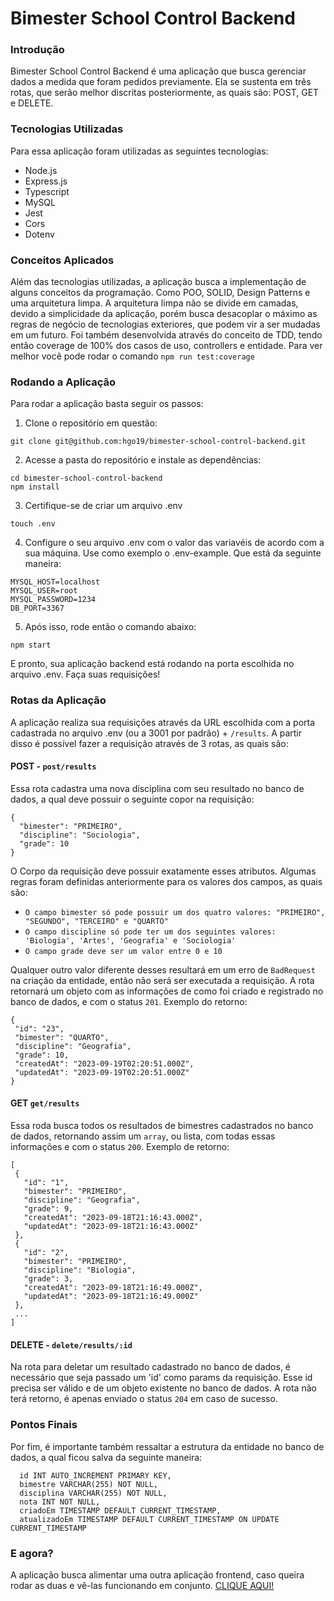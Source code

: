 # Bimester School Control Backend

### Introdução
Bimester School Control Backend é uma aplicação que busca gerenciar dados a medida que foram pedidos previamente. Ela se sustenta em três rotas, que serão melhor discritas posteriormente, as quais são: POST, GET e DELETE.

### Tecnologias Utilizadas
Para essa aplicação foram utilizadas as seguintes tecnologias:
- Node.js
- Express.js
- Typescript
- MySQL
- Jest
- Cors
- Dotenv


### Conceitos Aplicados
Além das tecnologias utilizadas, a aplicação busca a implementação de alguns conceitos da programação. Como POO, SOLID, Design Patterns e uma arquitetura limpa. A arquitetura limpa não se divide em camadas, devido a simplicidade da aplicação, porém busca desacoplar o máximo as regras de negócio de tecnologias exteriores, que podem vir a ser mudadas em um futuro.
Foi também desenvolvida através do conceito de TDD, tendo então coverage de 100% dos casos de uso, controllers e entidade. Para ver melhor você pode rodar o comando `npm run test:coverage`


### Rodando a Aplicação
Para rodar a aplicação basta seguir os passos:

1. Clone o repositório em questão:
```
git clone git@github.com:hgo19/bimester-school-control-backend.git 
```
2. Acesse a pasta do repositório e instale as dependências:
```
cd bimester-school-control-backend
npm install 
```
3. Certifique-se de criar um arquivo .env
```
touch .env
```
4. Configure o seu arquivo .env com o valor das variavéis de acordo com a sua máquina. Use como exemplo o .env-example. Que está da seguinte maneira:
```
MYSQL_HOST=localhost
MYSQL_USER=root
MYSQL_PASSWORD=1234
DB_PORT=3367
```
5. Após isso, rode então o comando abaixo:
```
npm start
```

E pronto, sua aplicação backend está rodando na porta escolhida no arquivo .env. Faça suas requisições!

### Rotas da Aplicação
A aplicação realiza sua requisições através da URL escolhida com a porta cadastrada no arquivo .env (ou a 3001 por padrão) + `/results`. A partir disso é possível fazer a requisição através de 3 rotas, as quais são:

#### POST - `post/results`
Essa rota cadastra uma nova disciplina com seu resultado no banco de dados, a qual deve possuir o seguinte copor na requisição:
```
{
  "bimester": "PRIMEIRO",
  "discipline": "Sociologia",
  "grade": 10
}
```
O Corpo da requisição deve possuir exatamente esses atributos. Algumas regras foram definidas anteriormente para os valores dos campos, as quais são:
- `O campo bimester só pode possuir um dos quatro valores: "PRIMEIRO", "SEGUNDO", "TERCEIRO" e "QUARTO"`
- `O campo discipline só pode ter um dos seguintes valores: 'Biologia', 'Artes', 'Geografia' e 'Sociologia'`
- `O campo grade deve ser um valor entre 0 e 10`

 Qualquer outro valor diferente desses resultará em um erro de `BadRequest` na criação da entidade, então não será ser executada a requisição. A rota retornará um objeto com as informações de como foi criado e registrado no banco de dados, e com o status `201`. Exemplo do retorno:
 ```
 {
  "id": "23",
  "bimester": "QUARTO",
  "discipline": "Geografia",
  "grade": 10,
  "createdAt": "2023-09-19T02:20:51.000Z",
  "updatedAt": "2023-09-19T02:20:51.000Z"
}
 ```


 #### GET `get/results`
 Essa roda busca todos os resultados de bimestres cadastrados no banco de dados, retornando assim um `array`, ou lista, com todas essas informações e com o status `200`. Exemplo de retorno:
 ```
 [
  {
    "id": "1",
    "bimester": "PRIMEIRO",
    "discipline": "Geografia",
    "grade": 9,
    "createdAt": "2023-09-18T21:16:43.000Z",
    "updatedAt": "2023-09-18T21:16:43.000Z"
  },
  {
    "id": "2",
    "bimester": "PRIMEIRO",
    "discipline": "Biologia",
    "grade": 3,
    "createdAt": "2023-09-18T21:16:49.000Z",
    "updatedAt": "2023-09-18T21:16:49.000Z"
  },
  ...
]
 ```


 #### DELETE - `delete/results/:id`
 Na rota para deletar um resultado cadastrado no banco de dados, é necessário que seja passado um 'id' como params da requisição. Esse id precisa ser válido e de um objeto existente no banco de dados. A rota não terá retorno, é apenas enviado o status `204` em caso de sucesso.


### Pontos Finais
Por fim, é importante também ressaltar a estrutura da entidade no banco de dados, a qual ficou salva da seguinte maneira:
```
  id INT AUTO_INCREMENT PRIMARY KEY,
  bimestre VARCHAR(255) NOT NULL,
  disciplina VARCHAR(255) NOT NULL,
  nota INT NOT NULL,
  criadoEm TIMESTAMP DEFAULT CURRENT_TIMESTAMP,
  atualizadoEm TIMESTAMP DEFAULT CURRENT_TIMESTAMP ON UPDATE CURRENT_TIMESTAMP
```

 ### E agora?
 A aplicação busca alimentar uma outra aplicação frontend, caso queira rodar as duas e vê-las funcionando em conjunto. [CLIQUE AQUI!]([https://github.com/hgo19/bimester-school-control-frontend/tree/main])
